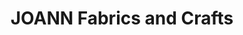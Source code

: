 ---
title: "JOANN Fabrics and Crafts"
url: /colonial-commons/joann-fabrics-and-crafts/
shop: Basteln
---